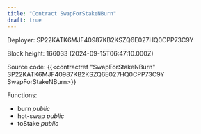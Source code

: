 ```yaml
---
title: "Contract SwapForStakeNBurn"
draft: true
---
```

Deployer: SP22KATK6MJF40987KB2KSZQ6E027HQ0CPP73C9Y


 



Block height: 166033 (2024-09-15T06:47:10.000Z)

Source code: {{<contractref "SwapForStakeNBurn" SP22KATK6MJF40987KB2KSZQ6E027HQ0CPP73C9Y SwapForStakeNBurn>}}

Functions:

* burn _public_
* hot-swap _public_
* toStake _public_
